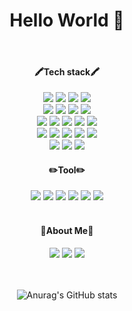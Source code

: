 <h1 align="center"> Hello World 👋 </h1>
<div align="center">

<br>
  <h4>🖍Tech stack🖍</h4>
  <img src="https://img.shields.io/badge/HTML5-E34F26?style=flat&logo=HTML5&logoColor=white" />
  <img src="https://img.shields.io/badge/CSS3-1572B6?style=flat&logo=CSS3&logoColor=white" />
  <img src="https://img.shields.io/badge/JavaScript-F7DF1E?style=flat&logo=JavaScript&logoColor=white">
  <img src="https://img.shields.io/badge/TypeScript-3178C6?style=flat&logo=TypeScript&logoColor=white">
  <br>
  <img src="https://img.shields.io/badge/Nodejs-339933?style=flat&logo=Node.js&logoColor=white"> 
  <img src="https://img.shields.io/badge/Express-yellow?style=flat&logo=Express&logoColor=white">
  <img src="https://img.shields.io/badge/Socketio-010101?style=flat&logo=Socket.io&logoColor=white">
  <img src="https://img.shields.io/badge/Nestjs-E0234E?style=flat&logo=NestJS&logoColor=white">
  <br>
  <img src="https://img.shields.io/badge/MongoDB-47A248?style=flat&logo=MongoDB&logoColor=white">
  <img src="https://img.shields.io/badge/MySQL-4479A1?style=flat&logo=MySQL&logoColor=white">
  <img src="https://img.shields.io/badge/Sequelize-52B0E7?style=flat&logo=Sequelize&logoColor=white">
  <img src="https://img.shields.io/badge/TypeORM-262627?style=flat&logo=Typeform&logoColor=white">
  <img src="https://img.shields.io/badge/Redis-B71C1C?style=flat&logo=Redis&logoColor=white">
  <br>
  <img src="https://img.shields.io/badge/Amazon EC2-FF9900?style=flat&logo=Amazon EC2&logoColor=white"> 
  <img src="https://img.shields.io/badge/Amazon RDS-527FFF?style=flat&logo=Amazon RDS&logoColor=white"> 
  <img src="https://img.shields.io/badge/Amazon S3-569A31?style=flat&logo=Amazon S3&logoColor=white"> 
  <img src="https://img.shields.io/badge/Amazon ELB-ff6600?style=flat&logo=AmazonAWS&logoColor=white"> 
  <img src="https://img.shields.io/badge/nginx-green?style=flat&logo=nginx&logoColor=white">
  <br>
  <img src="https://img.shields.io/badge/Docker-2496ED?style=flat&logo=Docker&logoColor=white"> 
  <img src="https://img.shields.io/badge/Docker Compose-0099ff?style=flat&logo=docker_compose&logoColor=white">  
  <img src="https://img.shields.io/badge/Amazon CloudWatch-FF4F8B?style=flat&logo=Amazon CloudWatch&logoColor=white">
  <br>
  <h4>✏️Tool✏️</h4>
  <img src="https://img.shields.io/badge/Git-F05032?style=flat&logo=Git&logoColor=white">
  <img src="https://img.shields.io/badge/GitHub-181717?style=flat&logo=GitHub&logoColor=white">
  <img src="https://img.shields.io/badge/Visual Studio Code-007ACC?style=flat&logo=Visual Studio Code&logoColor=white">
  <img src="https://img.shields.io/badge/Figma-F24E1E?style=flat&logo=Figma&logoColor=white">
  <img src="https://img.shields.io/badge/Slack-4A154B?style=flat&logo=Slack&logoColor=white">
  <img src="https://img.shields.io/badge/Unity-FFFFFF?style=flat&logo=Unity&logoColor=black">
  <br>
  <br>
  <h4>🎨About Me🎨</h4>
   <a href="https://jang-kroed.tistory.com/" target="_blank"><img src="https://img.shields.io/badge/Blog-181717?style=flat&logo=tistory&logoColor=white"></a>
  <a href="https://www.instagram.com/yongho1005/" target="_blank"><img src="https://img.shields.io/badge/yongho1005-E4405F?style=flat&logo=Instagram&logoColor=white"></a>
   <a href="mailto:didlsdydgh@gmail.com" target="_blank"><img src="https://img.shields.io/badge/email-8B89CC?style=flat&logo=Mail.Ru&logoColor=white"></a>
  <br>
	<br>
	<br>
	
![Anurag's GitHub stats](https://github-readme-stats.vercel.app/api?username=JangKroed&theme=vue&show_icons=true)

</div>
  <br>
  <br>
